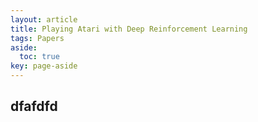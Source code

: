 ```yaml
---
layout: article
title: Playing Atari with Deep Reinforcement Learning
tags: Papers
aside:
  toc: true
key: page-aside
---
```


##  dfafdfd
